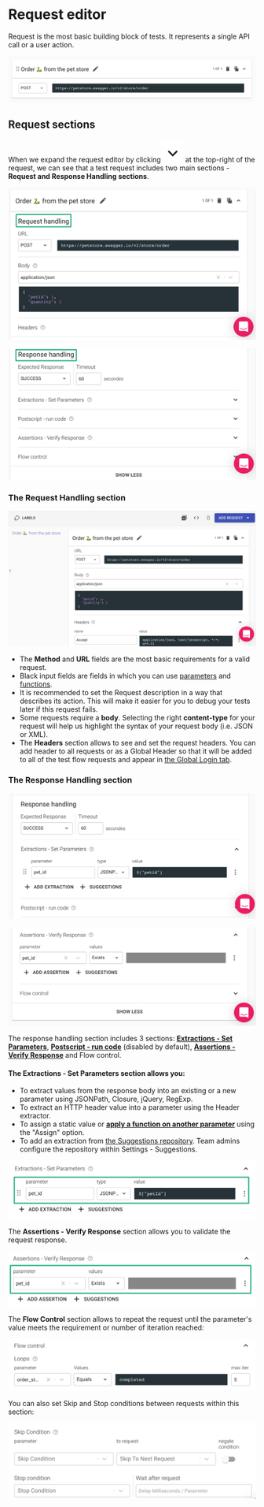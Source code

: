 # Request editor

Request is the most basic building block of tests. It represents a single API call or a user action.

![](../../.gitbook/assets/screenshot-2021-10-03t133534.753.png)

## Request sections

When we expand the request editor by clicking![](../../.gitbook/assets/screen-shot-2021-10-03-at-13.37.48.png) at the top-right of the request, we can see that a test request includes two main sections - **Request and Response Handling sections**.

![](../../.gitbook/assets/screenshot-2021-10-03t134902.806.png)

![](../../.gitbook/assets/screenshot-2021-10-03t134210.876.png)

### The Request Handling section

![The request handling section](../../.gitbook/assets/screenshot-2021-10-03t135227.782.png)

* The **Method** and **URL** fields are the most basic requirements for a valid request.
* Black input fields are fields in which you can use [parameters](https://docs.loadmill.com/api-testing/test-suite-editor/parameters) and [functions](https://docs.loadmill.com/api-testing/test-suite-editor/parameters/functions).
* It is recommended to set the Request description in a way that describes its action. This will make it easier for you to debug your tests later if this request fails.
* Some requests require a **body**. Selecting the right **content-type** for your request will help us highlight the syntax of your request body (i.e. JSON or XML).
* The **Headers** section allows to see and set the request headers. You can add header to all requests or as a Global Header so that it will be added to all of the test flow requests and appear in [the Global Login tab](https://docs.loadmill.com/api-testing/test-suite-editor/global-login-flow).

### The Response Handling section

![](../../.gitbook/assets/screenshot-2021-10-03t135800.939.png)

![The response handling section](../../.gitbook/assets/screenshot-2021-10-03t135823.525.png)

The response handling section includes 3 sections: [**Extractions - Set Parameters**](https://docs.loadmill.com/api-testing/test-suite-editor/set-parameters-extractions), [**Postscript - run code**](https://docs.loadmill.com/api-testing/test-suite-editor/postscript-run-code) (disabled by default), [**Assertions - Verify Response**](https://docs.loadmill.com/api-testing/test-suite-editor/assertions) and Flow control.&#x20;

#### The **Extractions - Set Parameters** section allows you:

* To extract values from the response body into an existing or a new parameter using JSONPath, Closure, jQuery, RegExp.
* To extract an HTTP header value into a parameter using the Header extractor.
* To assign a static value or [**apply a function on another parameter**](https://docs.loadmill.com/api-testing/test-suite-editor/functions) using the "Assign" option.
* To add an extraction from [the Suggestions repository](https://docs.loadmill.com/api-testing/test-suite-editor/set-parameters-extractions#suggestions). Team admins configure the repository within Settings - Suggestions.

![](../../.gitbook/assets/screenshot-2021-10-03t140454.279.png)

The **Assertions - Verify Response** section allows you to validate the request response.

![](../../.gitbook/assets/screenshot-2021-10-03t140553.892.png)

The **Flow Control** section allows to repeat the request until the parameter's value meets the requirement or number of iteration reached:

![](../../.gitbook/assets/screenshot-2021-10-03t141405.887.png)

You can also set Skip and Stop conditions between requests within this section:

![](../../.gitbook/assets/screenshot-2021-10-03t141529.056.png)
